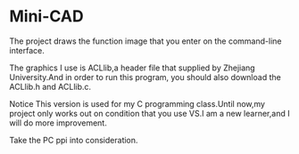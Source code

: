 # Mini-CAD
The project draws the function image that you enter on the command-line interface.

The graphics I use is ACLlib,a header file that supplied by Zhejiang University.And in order to run this program, you should also download the ACLlib.h and ACLlib.c.

Notice
This version is used for my C programming class.Until now,my project only works out on condition that you use VS.I am a new learner,and I will do more improvement.

Take the PC ppi into consideration.
